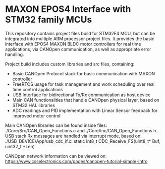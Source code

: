 # MAXON EPOS4 Interface with STM32 family MCUs

This repository contains project files build for STM32F4 MCU, but can be integrated into multiple ARM processor project files. 
It provides the basic interface with EPOS4 MAXON BLDC motor controllers for real time applications, via CANOpen communication, as well as 
appropriate error handling.

Project build includes custom libraries and src files, containing:

  - Basic CANOpen Protocol stack for basic communication with MAXON controller
  - FreeRTOS usage for task management and work scheduling over real time control applications
  - USB Interface for bidirectional Tx/Rx communication as host device
  - Main CAN functionalities that handle CANOpen physical layer, based on STM32 HAL libraries 
  - ADC readings and PID implementation with Linear Sensor feedback for improved motor control

Main CANOpen libraries can be found inside files: ./Core/Src/CAN_Open_Functions.c and ./Core/Inc/CAN_Open_Functions.h...
USB stack Rx messages are handled via Interrupt mode, based on: ./USB_DEVICE/App/usb_cdc_if.c: static int8_t CDC_Receive_FS(uint8_t* Buf, uint32_t *Len)

CANOpen network information can be viewed on: https://www.csselectronics.com/pages/canopen-tutorial-simple-intro
